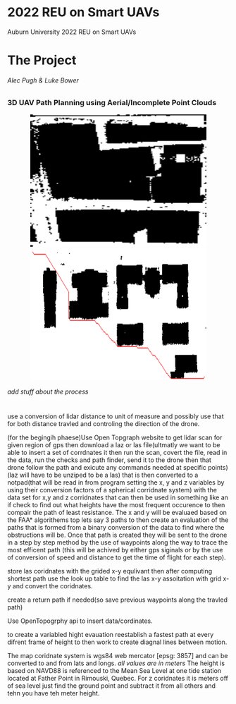 # 2022 REU on Smart UAVs
Auburn University 2022 REU on Smart UAVs

# The Project

###### Alec Pugh & Luke Bower

### 3D UAV Path Planning using Aerial/Incomplete Point Clouds

<p align="center">
  <img src="code/cross4.gif" width="400" height="300" >
  <img src="images/cross_auburn.gif" width="400" height="300" >
</p>

_add stuff about the process_

#

use a conversion of lidar distance to unit of measure and possibly use that for both distance travled and controling the direction of the drone.

(for the begingih phaese)Use Open Topgraph website to get lidar scan for given region of gps then download a laz or las file(ultmatly we want to be able to insert a set of corrdnates it then run the scan, covert the file, read in the data, run the checks and path finder, send it to the drone then that drone follow the path and exicute any commands needed at specific points)(laz will have to be unziped to be a las) that is then converted to a notpad(that will be read in from program setting the x, y and z variables by using their conversion factors of a spherical corridnate system) with the data set for x,y and z corridnates that can then be used in something like an if check to find out what heights have the most frequent occurence to then compair the path of least resistance. The x and y will be evaluaed based on the FAA* algorithems top lets say 3 paths to then create an evaluation of the paths that is formed from a binary conversion of the data to find where the obstructions will be. Once that path is created they will be sent to the drone in a step by step method by the use of waypoints along the way to trace the most efficent path (this will be achived by either gps siginals or by the use of conversion of speed and distance to get the time of flight for each step). 

store las coridnates with the grided x-y equlivant then after computing shortest path use the look up table to find the las x-y assoitation with grid x-y and convert the coridnates.

create a return path if needed(so save previous waypoints along the travled path)

Use OpenTopogrphy api to insert data/cordinates.

to create a variabled hight evauation reestablish a fastest path at every difrent frame of height to then work to create diagnal lines between motion.

The map coridnate system is wgs84 web mercator [epsg: 3857] and can be converted to and from lats and longs. *all values are in meters*
The height is based on NAVD88 is referenced to the Mean Sea Level at one tide station located at Father Point in Rimouski, Quebec.
For z coridnates it is meters off of sea level just find the ground point and subtract it from all others and tehn you have teh meter height.
